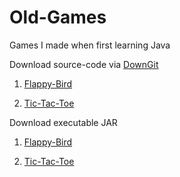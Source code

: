 # Old-Games
Games I made when first learning Java

Download source-code via [DownGit](https://minhaskamal.github.io/DownGit/#/home)
1. [Flappy-Bird](https://minhaskamal.github.io/DownGit/#/home?url=https://github.com/rfenters95/Old-Games/tree/master/Flappy-Bird)

2. [Tic-Tac-Toe](https://minhaskamal.github.io/DownGit/#/home?url=https://github.com/rfenters95/Old-Games/tree/master/Tic-Tac-Toe)

Download executable JAR
1. [Flappy-Bird](https://github.com/rfenters95/Old-Games/raw/master/JARs/FlappyBird.jar)

2. [Tic-Tac-Toe](https://github.com/rfenters95/Old-Games/raw/master/JARs/TicTacToe.jar)
